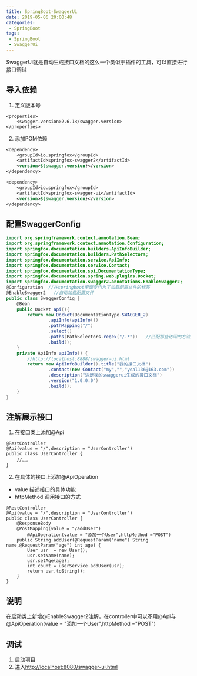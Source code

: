 ```yaml
---
title: SpringBoot-SwaggerUi
date: 2019-05-06 20:00:48
categories: 
 - SpringBoot
tags:
 - SpringBoot
 - SwaggerUi
---
```

SwaggerUi就是自动生成接口文档的这么一个类似于插件的工具，可以直接进行接口调试

<!-- more -->

## 导入依赖
1. 定义版本号
``` vbscript-html
<properties>
    <swagger.version>2.6.1</swagger.version>
</properties>
```
2. 添加POM依赖
``` stata
<dependency>
    <groupId>io.springfox</groupId>
    <artifactId>springfox-swagger2</artifactId>
    <version>${swagger.version}</version>
</dependency>

<dependency>
    <groupId>io.springfox</groupId>
    <artifactId>springfox-swagger-ui</artifactId>
    <version>${swagger.version}</version>
</dependency>  
```

## 配置SwaggerConfig
``` actionscript
import org.springframework.context.annotation.Bean;
import org.springframework.context.annotation.Configuration;
import springfox.documentation.builders.ApiInfoBuilder;
import springfox.documentation.builders.PathSelectors;
import springfox.documentation.service.ApiInfo;
import springfox.documentation.service.Contact;
import springfox.documentation.spi.DocumentationType;
import springfox.documentation.spring.web.plugins.Docket;
import springfox.documentation.swagger2.annotations.EnableSwagger2;
@Configuration  //在springboot里面专门为了加载配置文件的标签
@EnableSwagger2   //自动加载配置文件
public class SwaggerConfig {
    @Bean
    public Docket api(){
        return new Docket(DocumentationType.SWAGGER_2)
                .apiInfo(apiInfo())
                .pathMapping("/")
                .select()
                .paths(PathSelectors.regex("/.*"))   //匹配那些访问的方法
                .build();
    }
    private ApiInfo apiInfo() {
        //http://localhost:8888/swagger-ui.html
        return new ApiInfoBuilder().title("我的接口文档")
                .contact(new Contact("my","","yeal136@163.com"))
                .description("这是我的swaggerui生成的接口文档")
                .version("1.0.0.0")
                .build();
    }
}
```

## 注解展示接口
1. 在接口类上添加@Api
``` less
@RestController
@Api(value = "/",description = "UserController")
public class UserController {
	//。。。
}
```
2. 在具体的接口上添加@ApiOperation
- value 描述接口的具体功能
- httpMethod 调用接口的方式
``` aspectj
@RestController
@Api(value = "/",description = "UserController")
public class UserController {
	@ResponseBody
	@PostMapping(value = "/addUser")
    	@ApiOperation(value = "添加一个User",httpMethod ="POST")
	public String addUser(@RequestParam("name") String name,@RequestParam("age") int age) {		
		User usr  = new User();
		usr.setName(name);
		usr.setAge(age);
		int count = userService.addUser(usr);
		return usr.toString();
	}
}
```


## 说明
在启动类上新增@EnableSwagger2注解，在controller中可以不用@Api与@ApiOperation(value = "添加一个User",httpMethod ="POST")

## 调试
1. 启动项目
2. 进入[http://localhost:8080/swagger-ui.html][1]





  


  [1]: http://localhost:8080/swagger-ui.html
